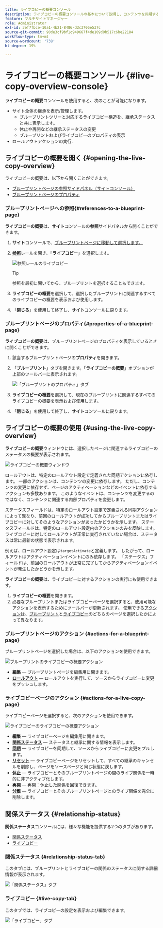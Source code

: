 ```yaml
---
title: ライブコピーの概要コンソール
description: ライブコピーの概要コンソールの基本について説明し、コンテンツを同期するためにライブコピーのステータスをすばやく把握します。
feature: マルチサイトマネージャー
role: Administrator
exl-id: 3ef7fbce-10a1-4b21-8486-d3c3706e537c
source-git-commit: 90de3cf9bf1c949667f4de109d0b517c6be22184
workflow-type: tm+mt
source-wordcount: '738'
ht-degree: 19%

---
```


# ライブコピーの概要コンソール {#live-copy-overview-console}

**ライブコピーの概要**&#x200B;コンソールを使用すると、次のことが可能になります。

* サイト全体の継承を表示/管理します。
   * ブループリントツリーと対応するライブコピー構造を、継承ステータスと共に表示します。
   * 休止や再開などの継承ステータスの変更
   * ブループリントおよびライブコピーのプロパティの表示
* ロールアウトアクションの実行.

## ライブコピーの概要を開く {#opening-the-live-copy-overview}

ライブコピーの概要は、以下から開くことができます。

* [ブループリントページの参照サイドパネル（サイトコンソール）](#opening-live-copy-overview-references-for-a-blueprint-page)
* [ブループリントページのプロパティ](#opening-live-copy-overview-properties-of-a-blueprint-page)

### ブループリントページへの参照{#references-to-a-blueprint-page}

**ライブコピーの概要**&#x200B;は、**サイト**&#x200B;コンソールの&#x200B;**参照**&#x200B;サイドパネルから開くことができます。

1. **サイト**&#x200B;コンソールで、[ブループリントページに移動して選択します。](/help/sites-cloud/authoring/getting-started/basic-handling.md#viewing-and-selecting-resources)
1. **[参照](/help/sites-cloud/authoring/getting-started/basic-handling.md#references)**&#x200B;レールを開き、「**ライブコピー**」を選択します。

   ![参照レールのライブコピー](../assets/live-copy-references.png)

   >[!TIP]
   >
   >参照を最初に開いてから、ブループリントを選択することもできます。

1. **ライブコピーの概要**&#x200B;を選択して、選択したブループリントに関連するすべてのライブコピーの概要を表示および使用します。
1. 「**閉じる**」を使用して終了し、**サイト**&#x200B;コンソールに戻ります。

### ブループリントページのプロパティ{#properties-of-a-blueprint-page}

**ライブコピーの概要**&#x200B;は、ブループリントページのプロパティを表示しているときに開くことができます。

1. 該当するブループリントページの&#x200B;**プロパティ**&#x200B;を開きます。
1. 「**ブループリント**」タブを開きます。「**ライブコピーの概要**」オプションが上部のツールバーに表示されます。

   ![「ブループリントのプロパティ」タブ](../assets/live-copy-blueprint-tab.png)

1. **ライブコピーの概要**&#x200B;を選択して、現在のブループリントに関連するすべてのライブコピーの概要を表示および使用します。

1. 「**閉じる**」を使用して終了し、**サイト**&#x200B;コンソールに戻ります。

## ライブコピーの概要の使用  {#using-the-live-copy-overview}

**ライブコピーの概要**&#x200B;ウィンドウには、選択したページに関連するライブコピーのステータスの概要が表示されます。

![ライブコピーの概要ウィンドウ](../assets/live-copy-overview.png)

ロールアウトは、特定のロールアウト設定で定義された同期アクションに依存します。 一部のアクションは、コンテンツの変更に依存します。 ただし、コンテンツの変更に依存せず、ページのアクティベーションなどのイベントに依存するアクションも多数あります。 このようなイベントは、コンテンツを変更するのではなく、コンテンツに関連する内部プロパティを変更します。

ステータスフィールドは、特定のロールアウト設定で定義される同期アクションによって異なり、前回のロールアウトが成功してからブループリントまたはライブコピーに対してそのようなアクションがあったかどうかを示します。 ステータスフィールドは、特定のロールアウト設定内のアクションのみを反映します。 ライブコピーに対してロールアウトが正常に実行されていない場合は、ステータスは常に最新の状態で表示されます。

例えば、ロールアウト設定は`targetActivate`と定義します。 したがって、ロールアウトはアクティベーションイベントにのみ依存します。 「ステータス」フィールドは、前回のロールアウトが正常に完了してからアクティベーションイベントが発生したかどうかを示します。

**ライブコピーの概要**&#x200B;は、ライブコピーに対するアクションの実行にも使用できます。

1. **ライブコピーの概要**&#x200B;を開きます。
1. 必要なブループリントまたはライブコピーページを選択すると、使用可能なアクションを表示するためにツールバーが更新されます。 使用できる[アクション](overview.md#terms-used)は、[ブループリント](#actions-for-a-blueprint-page)と[ライブコピー](#actions-for-a-live-copy-page)のどちらのページを選択したかによって異なります。

### ブループリントページのアクション {#actions-for-a-blueprint-page}

ブループリントページを選択した場合は、以下のアクションを使用できます。

![ブループリントのライブコピーの概要アクション](../assets/live-copy-overview-actions-blueprint.png)

* **編集**  — ブループリントページを編集用に開きます。
* **[ロールアウト](overview.md#rollout-and-synchronize)**  — ロールアウトを実行して、ソースからライブコピーに変更をプッシュします。

### ライブコピーページのアクション {#actions-for-a-live-copy-page}

ライブコピーページを選択すると、次のアクションを使用できます。

![ライブコピーのライブコピーの概要アクション](../assets/live-copy-overview-actions.png)

* **編集**  — ライブコピーページを編集用に開きます。
* **[関係ステータス](#relationship-status)**  — ステータスと継承に関する情報を表示します。
* **[同期](overview.md#rollout-and-synchronize)**  — ライブコピーを同期して、ソースからライブコピーに変更をプルします。
* **[リセット](creating-live-copies.md#resetting-a-live-copy-page)**  — ライブコピーページをリセットして、すべての継承のキャンセルを削除し、ページをソースページと同じ状態に戻します。
* **[休止](overview.md#suspending-and-cancelling-inheritance-and-synchronization)**  — ライブコピーとそのブループリントページの間のライブ関係を一時的に非アクティブ化します。
* **[再開](creating-live-copies.md#resuming-inheritance-for-a-page)**  — 再開：休止した関係を回復できます。
* **[分離](overview.md#detaching-a-live-copy)**  — ライブコピーとそのブループリントページとのライブ関係を完全に削除します。

## 関係ステータス {#relationship-status}

**関係ステータス**&#x200B;コンソールには、様々な機能を提供する2つのタブがあります。

* [関係ステータス](#relationship-status-tab)
* [ライブコピー](#live-copy-tab)

### 関係ステータス {#relationship-status-tab}

このタブには、ブループリントとライブコピーの関係のステータスに関する詳細情報が表示されます。

![「関係ステータス」タブ](../assets/live-copy-relationship-status.png)

### ライブコピー {#live-copy-tab}

このタブでは、ライブコピーの設定を表示および編集できます。

![「ライブコピー」タブ](../assets/live-copy-relationship-status-live-copy.png)
